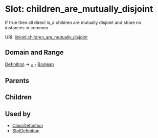 
# Slot: children_are_mutually_disjoint


If true then all direct is_a children are mutually disjoint and share no instances in common

URI: [linkml:children_are_mutually_disjoint](https://w3id.org/linkml/children_are_mutually_disjoint)


## Domain and Range

[Definition](Definition.md) &#8594;  <sub>0..1</sub> [Boolean](Boolean.md)

## Parents


## Children


## Used by

 * [ClassDefinition](ClassDefinition.md)
 * [SlotDefinition](SlotDefinition.md)
